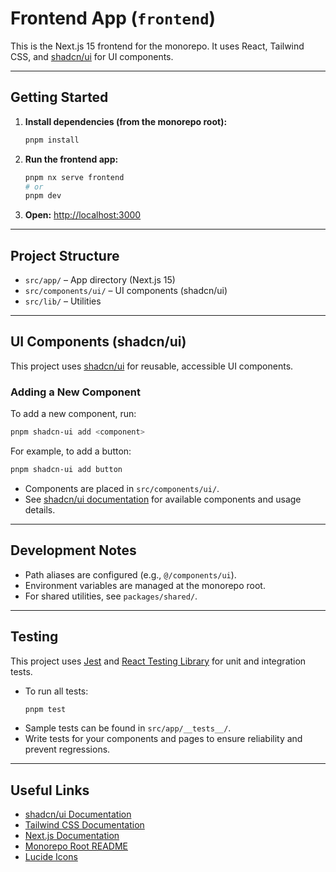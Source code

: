# Frontend App (`frontend`)

This is the Next.js 15 frontend for the monorepo. It uses React, Tailwind CSS, and [shadcn/ui](https://ui.shadcn.com/docs) for UI components.

---

## Getting Started

1. **Install dependencies (from the monorepo root):**
   ```sh
   pnpm install
   ```
2. **Run the frontend app:**
   ```sh
   pnpm nx serve frontend
   # or
   pnpm dev
   ```
3. **Open:** [http://localhost:3000](http://localhost:3000)

---

## Project Structure

- `src/app/` – App directory (Next.js 15)
- `src/components/ui/` – UI components (shadcn/ui)
- `src/lib/` – Utilities

---

## UI Components (shadcn/ui)

This project uses [shadcn/ui](https://ui.shadcn.com/docs) for reusable, accessible UI components.

### Adding a New Component

To add a new component, run:

```sh
pnpm shadcn-ui add <component>
```

For example, to add a button:

```sh
pnpm shadcn-ui add button
```

- Components are placed in `src/components/ui/`.
- See [shadcn/ui documentation](https://ui.shadcn.com/docs/components) for available components and usage details.

---

## Development Notes

- Path aliases are configured (e.g., `@/components/ui`).
- Environment variables are managed at the monorepo root.
- For shared utilities, see `packages/shared/`.

---

## Testing

This project uses [Jest](https://jestjs.io/) and [React Testing Library](https://testing-library.com/docs/react-testing-library/intro/) for unit and integration tests.

- To run all tests:
  ```sh
  pnpm test
  ```
- Sample tests can be found in `src/app/__tests__/`.
- Write tests for your components and pages to ensure reliability and prevent regressions.

---

## Useful Links

- [shadcn/ui Documentation](https://ui.shadcn.com/docs)
- [Tailwind CSS Documentation](https://tailwindcss.com/docs)
- [Next.js Documentation](https://nextjs.org/docs)
- [Monorepo Root README](../README.md)
- [Lucide Icons](https://lucide.dev/icons/)
